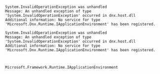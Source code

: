 ﻿#


	System.InvalidOperationException was unhandled
	Message: An unhandled exception of type 'System.InvalidOperationException' occurred in dnx.host.dll
	Additional information: No service for type 'Microsoft.Dnx.Runtime.IApplicationEnvironment' has been registered.

	System.InvalidOperationException was unhandled
	Message: An unhandled exception of type 'System.InvalidOperationException' occurred in dnx.host.dll
	Additional information: No service for type 'Microsoft.Dnx.Runtime.IApplicationEnvironment' has been registered.



	Microsoft.Framework.Runtime.IApplicationEnvironment